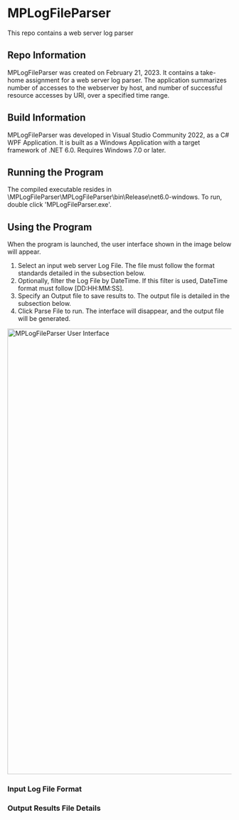 # MPLogFileParser
This repo contains a web server log parser

## Repo Information
MPLogFileParser was created on February 21, 2023. It contains a take-home assignment for a web server log parser. The application summarizes number of accesses to the webserver by host, and number of successful resource accesses by URI, over a specified time range. 

## Build Information
MPLogFileParser was developed in Visual Studio Community 2022, as a C# WPF Application. It is built as a Windows Application with a target framework of .NET 6.0. Requires Windows 7.0 or later. 

## Running the Program
The compiled executable resides in \MPLogFileParser\MPLogFileParser\bin\Release\net6.0-windows. To run, double click 'MPLogFileParser.exe'. 

## Using the Program
When the program is launched, the user interface shown in the image below will appear. 
1. Select an input web server Log File. The file must follow the format standards detailed in the subsection below. 
2. Optionally, filter the Log File by DateTime. If this filter is used, DateTime format must follow [DD:HH:MM:SS]. 
3. Specify an Output file to save results to. The output file is detailed in the subsection below. 
4. Click Parse File to run. The interface will disappear, and the output file will be generated. 
<img src="/Resources/UserInterface.png" alt="MPLogFileParser User Interface" width="1000"/>

### Input Log File Format

### Output Results File Details
